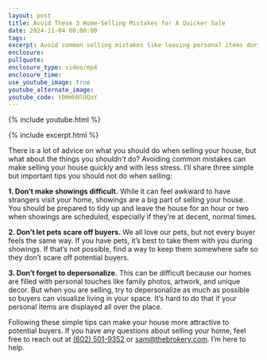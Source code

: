 ```yaml
---
layout: post
title: Avoid These 3 Home-Selling Mistakes for A Quicker Sale
date: 2024-11-04 00:00:00
tags:
excerpt: Avoid common selling mistakes like leaving personal items during showings.
enclosure:
pullquote:
enclosure_type: video/mp4
enclosure_time:
use_youtube_image: true
youtube_alternate_image:
youtube_code: t0HmhNlUQoY
---
```

{% include youtube.html %}

{% include excerpt.html %}

There is a lot of advice on what you should do when selling your house, but what about the things you *shouldn’t* do? Avoiding common mistakes can make selling your house quickly and with less stress. I’ll share three simple but important tips you should not do when selling:

**1\. Don’t make showings difficult.** While it can feel awkward to have strangers visit your home, showings are a big part of selling your house. You should be prepared to tidy up and leave the house for an hour or two when showings are scheduled, especially if they’re at decent, normal times.

**2\. Don’t let pets scare off buyers.** We all love our pets, but not every buyer feels the same way. If you have pets, it’s best to take them with you during showings. If that’s not possible, find a way to keep them somewhere safe so they don’t scare off potential buyers.

**3\. Don’t forget to depersonalize.** This can be difficult because our homes are filled with personal touches like family photos, artwork, and unique decor. But when you are selling, try to depersonalize as much as possible so buyers can visualize living in your space. It’s hard to do that if your personal items are displayed all over the place.

Following these simple tips can make your house more attractive to potential buyers. If you have any questions about selling your home, feel free to reach out at [(602) 501-9352](tel:6025019352) or [sam@thebrokery.com](mailto:sam@thebrokery.com). I’m here to help.